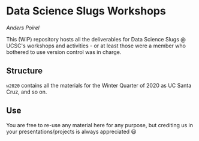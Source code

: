 # Data Science Slugs Workshops
*Anders Poirel*

This (WIP) repository hosts all the deliverables for Data Science Slugs @ UCSC's workshops and activities - or at least those were a member who bothered to use version control was in charge.

## Structure

`w2020` contains all the materials for the Winter Quarter of 2020 as UC Santa Cruz, and so on.

## Use

You are free to re-use any material here for any purpose, but crediting us in your presentations/projects is always appreciated 😃
